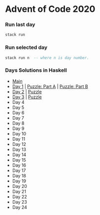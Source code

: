 # Advent of Code 2020 #

### Run last day ###
```haskell
stack run 
```

### Run selected day ###
```haskell
stack run n  -- where n is day number.
```

### Days Solutions in Haskell ###


* [Main](app/Main.hs)
* [Day 1](src/day01.hs) | [Puzzle: Part A](in/day01_part_a) | [Puzzle: Part B](in/day01_part_b)
* [Day 2](src/day02.hs) | [Puzzle](in/day02)
* [Day 3](src/day03.hs) | [Puzzle](in/day03)
* Day 4
* Day 5
* Day 6
* Day 7
* Day 8
* Day 9
* Day 10
* Day 11
* Day 12
* Day 13
* Day 14
* Day 15
* Day 16
* Day 17
* Day 18
* Day 19
* Day 20
* Day 21
* Day 22
* Day 23
* Day 24